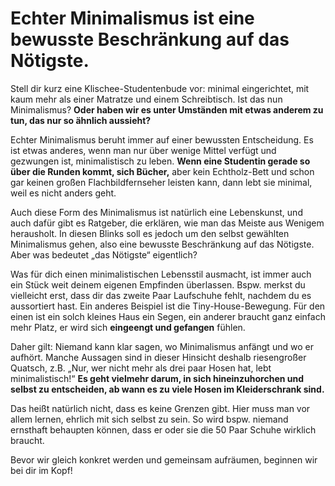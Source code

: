 # Echter Minimalismus ist eine bewusste Beschränkung auf das Nötigste.

Stell dir kurz eine Klischee-Studentenbude vor: minimal eingerichtet, mit kaum mehr als einer Matratze und einem Schreibtisch. Ist das nun Minimalismus? **Oder haben wir es unter Umständen mit etwas anderem zu tun, das nur so ähnlich aussieht?**

Echter Minimalismus beruht immer auf einer bewussten Entscheidung. Es ist etwas anderes, wenn man nur über wenige Mittel verfügt und gezwungen ist, minimalistisch zu leben. **Wenn eine Studentin gerade so über die Runden kommt, sich Bücher,** aber kein Echtholz-Bett und schon gar keinen großen Flachbildfernseher leisten kann, dann lebt sie minimal, weil es nicht anders geht.

Auch diese Form des Minimalismus ist natürlich eine Lebenskunst, und auch dafür gibt es Ratgeber, die erklären, wie man das Meiste aus Wenigem herausholt. In diesen Blinks soll es jedoch um den selbst gewählten Minimalismus gehen, also eine bewusste Beschränkung auf das Nötigste. Aber was bedeutet „das Nötigste“ eigentlich?

Was für dich einen minimalistischen Lebensstil ausmacht, ist immer auch ein Stück weit deinem eigenen Empfinden überlassen. Bspw. merkst du vielleicht erst, dass dir das zweite Paar Laufschuhe fehlt, nachdem du es aussortiert hast. Ein anderes Beispiel ist die Tiny-House-Bewegung. Für den einen ist ein solch kleines Haus ein Segen, ein anderer braucht ganz einfach mehr Platz, er wird sich **eingeengt und gefangen** fühlen.

Daher gilt: Niemand kann klar sagen, wo Minimalismus anfängt und wo er aufhört. Manche Aussagen sind in dieser Hinsicht deshalb riesengroßer Quatsch, z.B. „Nur, wer nicht mehr als drei paar Hosen hat, lebt minimalistisch!“ **Es geht vielmehr darum, in sich hineinzuhorchen und selbst zu entscheiden, ab wann es zu viele Hosen im Kleiderschrank sind.**

Das heißt natürlich nicht, dass es keine Grenzen gibt. Hier muss man vor allem lernen, ehrlich mit sich selbst zu sein. So wird bspw. niemand ernsthaft behaupten können, dass er oder sie die 50 Paar Schuhe wirklich braucht.

Bevor wir gleich konkret werden und gemeinsam aufräumen, beginnen wir bei dir im Kopf!
